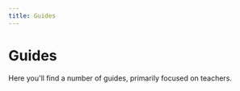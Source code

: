 ```yaml
---
title: Guides
---
```

# Guides

Here you'll find a number of guides, primarily focused on teachers.
